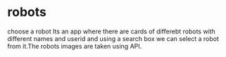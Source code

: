 # robots
choose a robot
Its an app where there are cards of differebt robots with different names and userid and using a search box we can select a robot from it.The robots images are taken using API.
